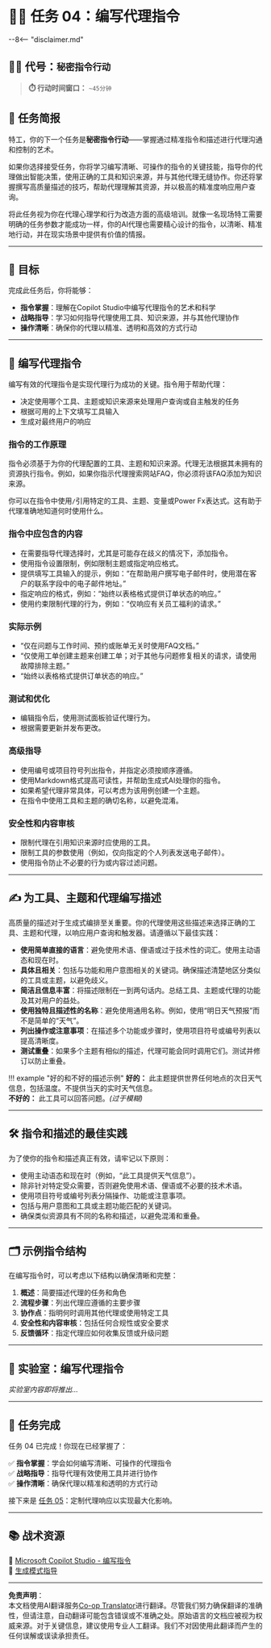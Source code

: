 <!--
CO_OP_TRANSLATOR_METADATA:
{
  "original_hash": "66d1f5ea2cc33dc690a5fc4a8e2a666e",
  "translation_date": "2025-10-18T03:18:39+00:00",
  "source_file": "docs/operative-preview/04-agent-instructions/README.md",
  "language_code": "zh"
}
-->
# 🕵️‍♂️ 任务 04：编写代理指令

--8<-- "disclaimer.md"

## 🕵️‍♂️ 代号：`秘密指令行动`

> **⏱️ 行动时间窗口：** `~45分钟`

## 🎯 任务简报

特工，你的下一个任务是**秘密指令行动**——掌握通过精准指令和描述进行代理沟通和控制的艺术。

如果你选择接受任务，你将学习编写清晰、可操作的指令的关键技能，指导你的代理做出智能决策，使用正确的工具和知识来源，并与其他代理无缝协作。你还将掌握撰写高质量描述的技巧，帮助代理理解其资源，并以极高的精准度响应用户查询。

将此任务视为你在代理心理学和行为改造方面的高级培训。就像一名现场特工需要明确的任务参数才能成功一样，你的AI代理也需要精心设计的指令，以清晰、精准地行动，并在现实场景中提供有价值的情报。

---

## 🔎 目标

完成此任务后，你将能够：

- **指令掌握**：理解在Copilot Studio中编写代理指令的艺术和科学  
- **战略指导**：学习如何指导代理使用工具、知识来源，并与其他代理协作  
- **操作清晰**：确保你的代理以精准、透明和高效的方式行动  

---

## 📝 编写代理指令

编写有效的代理指令是实现代理行为成功的关键。指令用于帮助代理：

- 决定使用哪个工具、主题或知识来源来处理用户查询或自主触发的任务  
- 根据可用的上下文填写工具输入  
- 生成对最终用户的响应  

### 指令的工作原理

指令必须基于为你的代理配置的工具、主题和知识来源。代理无法根据其未拥有的资源执行指令。例如，如果你指示代理搜索网站FAQ，你必须将该FAQ添加为知识来源。

你可以在指令中使用`/`引用特定的工具、主题、变量或Power Fx表达式。这有助于代理准确地知道何时使用什么。

### 指令中应包含的内容

- 在需要指导代理选择时，尤其是可能存在歧义的情况下，添加指令。  
- 使用指令设置限制，例如限制主题或指定响应格式。  
- 提供填写工具输入的提示，例如：“在帮助用户撰写电子邮件时，使用潜在客户的联系字段中的电子邮件地址。”  
- 指定响应的格式，例如：“始终以表格格式提供订单状态的响应。”  
- 使用约束限制代理的行为，例如：“仅响应有关员工福利的请求。”  

### 实际示例

- “仅在问题与工作时间、预约或账单无关时使用FAQ文档。”  
- “仅使用工单创建主题来创建工单；对于其他与问题修复相关的请求，请使用故障排除主题。”  
- “始终以表格格式提供订单状态的响应。”  

### 测试和优化

- 编辑指令后，使用测试面板验证代理行为。  
- 根据需要更新并发布更改。  

### 高级指导

- 使用编号或项目符号列出指令，并指定必须按顺序遵循。  
- 使用Markdown格式提高可读性，并帮助生成式AI处理你的指令。  
- 如果希望代理非常具体，可以考虑为该用例创建一个主题。  
- 在指令中使用工具和主题的确切名称，以避免混淆。  

### 安全性和内容审核

- 限制代理在引用知识来源时应使用的工具。  
- 限制工具的参数使用（例如，仅向指定的个人列表发送电子邮件）。  
- 使用指令防止不必要的行为或内容过滤问题。  

---

## ✍️ 为工具、主题和代理编写描述

高质量的描述对于生成式编排至关重要。你的代理使用这些描述来选择正确的工具、主题和代理，以响应用户查询和触发器。请遵循以下最佳实践：

- **使用简单直接的语言**：避免使用术语、俚语或过于技术性的词汇。使用主动语态和现在时。  
- **具体且相关**：包括与功能和用户意图相关的关键词。确保描述清楚地区分类似的工具或主题，以避免歧义。  
- **简洁且信息丰富**：将描述限制在一到两句话内。总结工具、主题或代理的功能及其对用户的益处。  
- **使用独特且描述性的名称**：避免使用通用名称。例如，使用“明日天气预报”而不是简单的“天气”。  
- **列出操作或注意事项**：在描述多个功能或步骤时，使用项目符号或编号列表以提高清晰度。  
- **测试重叠**：如果多个主题有相似的描述，代理可能会同时调用它们。测试并修订以防止重叠。  

!!! example "好的和不好的描述示例"
    **好的：** 此主题提供世界任何地点的次日天气信息，包括温度。不提供当天的实时天气信息。  
    **不好的：** 此工具可以回答问题。*(过于模糊)*  

---

## 🛠️ 指令和描述的最佳实践

为了使你的指令和描述真正有效，请牢记以下原则：

- 使用主动语态和现在时（例如，“此工具提供天气信息”）。  
- 除非针对特定受众需要，否则避免使用术语、俚语或不必要的技术术语。  
- 使用项目符号或编号列表分隔操作、功能或注意事项。  
- 包括与用户意图和工具或主题功能匹配的关键词。  
- 确保类似资源具有不同的名称和描述，以避免混淆和重叠。  

---

## 🗂️ 示例指令结构

在编写指令时，可以考虑以下结构以确保清晰和完整：

1. **概述**：简要描述代理的任务和角色  
2. **流程步骤**：列出代理应遵循的主要步骤  
3. **协作点**：指明何时调用其他代理或使用特定工具  
4. **安全性和内容审核**：包括任何合规性或安全要求  
5. **反馈循环**：指定代理应如何收集反馈或升级问题  

---

## 🧪 实验室：编写代理指令

*实验室内容即将推出...*

---

## 🎉 任务完成

任务 04 已完成！你现在已经掌握了：

✅ **指令掌握**：学会如何编写清晰、可操作的代理指令  
✅ **战略指导**：指导代理有效使用工具并进行协作  
✅ **操作清晰**：确保代理以精准和透明的方式行动  

接下来是 [任务 05](../05-agent-responses/README.md)：定制代理响应以实现最大化影响。

---

## 📚 战术资源

📖 [Microsoft Copilot Studio - 编写指令](https://learn.microsoft.com/microsoft-copilot-studio/authoring-instructions)  
📖 [生成模式指导](https://learn.microsoft.com/microsoft-copilot-studio/guidance/generative-mode-guidance)

---

**免责声明**：  
本文档使用AI翻译服务[Co-op Translator](https://github.com/Azure/co-op-translator)进行翻译。尽管我们努力确保翻译的准确性，但请注意，自动翻译可能包含错误或不准确之处。原始语言的文档应被视为权威来源。对于关键信息，建议使用专业人工翻译。我们不对因使用此翻译而产生的任何误解或误读承担责任。